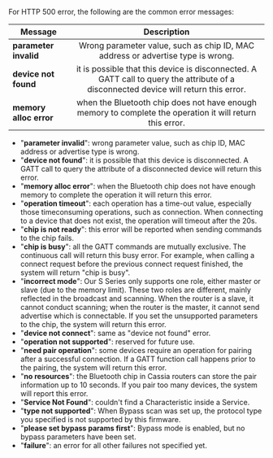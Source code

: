 For HTTP 500 error, the following are the common error messages:

| Message       | Description   | 
| ---------------- |:-------------:|
| **parameter invalid** | Wrong parameter value, such as chip ID, MAC address or advertise type is wrong. |
| **device not found** | it is possible that this device is disconnected. A GATT call to query the attribute of a disconnected device will return this error. |
| **memory alloc error** | when the Bluetooth chip does not have enough memory to complete the operation it will return this error. |

  * "**parameter invalid**": wrong parameter value, such as chip ID, MAC address or advertise
type is wrong.
  * "**device not found**": it is possible that this device is disconnected. A GATT call to query
the attribute of a disconnected device will return this error.
  * "**memory alloc error**": when the Bluetooth chip does not have enough memory to
complete the operation it will return this error.
  * "**operation timeout**": each operation has a time-out value, especially those timeconsuming operations, such as connection. When connecting to a device that does not
exist, the operation will timeout after the 20s.
  * "**chip is not ready**": this error will be reported when sending commands to the chip
fails.
  * "**chip is busy**": all the GATT commands are mutually exclusive. The continuous call will
return this busy error. For example, when calling a connect request before the previous
connect request finished, the system will return "chip is busy".
  * "**incorrect mode**": Our S Series only supports one role, either master or slave (due to the memory limit). These two roles are different, mainly reflected in the broadcast and
scanning. When the router is a slave, it cannot conduct scanning; when the router is
the master, it cannot send advertise which is connectable. If you set the unsupported
parameters to the chip, the system will return this error.
  * "**device not connect**": same as "device not found" error.
  * "**operation not supported**": reserved for future use.
  * "**need pair operation**": some devices require an operation for pairing after a successful
connection. If a GATT function call happens prior to the pairing, the system will return
this error.
  * "**no resources**": the Bluetooth chip in Cassia routers can store the pair information up
to 10 seconds. If you pair too many devices, the system will report this error.
  * "**Service Not Found**": couldn't find a Characteristic inside a Service.
  * "**type not supported**": When Bypass scan was set up, the protocol type you specified is
not supported by this firmware.
  * "**please set bypass params first**": Bypass mode is enabled, but no bypass parameters
have been set.
  * "**failure**": an error for all other failures not specified yet.